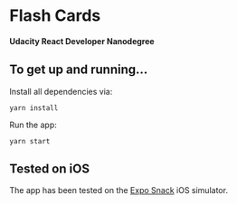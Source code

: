 # Flash Cards

#### Udacity React Developer Nanodegree

## To get up and running...

Install all dependencies via:

```
yarn install
```

Run the app:

```
yarn start
```

## Tested on iOS

The app has been tested on the [Expo Snack](https://snack.expo.io/HkfAafomr) iOS simulator.